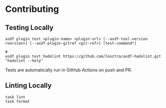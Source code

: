 # Contributing

## Testing Locally

```shell
asdf plugin test <plugin-name> <plugin-url> [--asdf-tool-version <version>] [--asdf-plugin-gitref <git-ref>] [test-command*]

#
asdf plugin test hadolint https://github.com/looztra/asdf-hadolint.git "hadolint --help"
```

Tests are automatically run in GitHub Actions on push and PR.

## Linting Locally

```shell
task lint
task format
```
